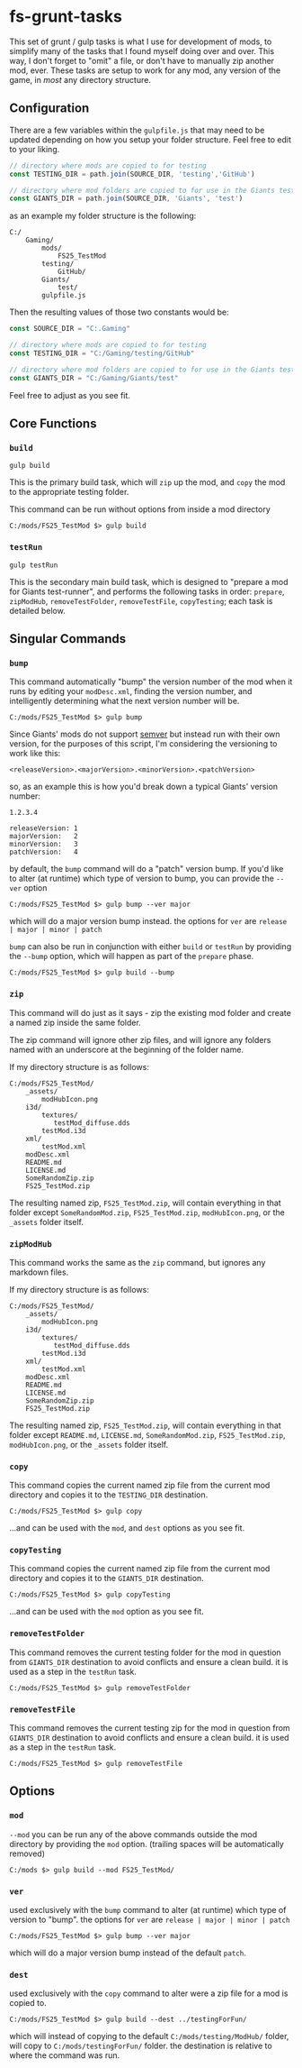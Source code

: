 # fs-grunt-tasks
This set of grunt / gulp tasks is what I use for development of mods, to simplify many of the tasks that I found myself doing over and over. This way, I don't forget to "omit" a file, or don't have to manually zip another mod, ever. These tasks are setup to work for any mod, any version of the game, in *most* any directory structure. 

## Configuration

There are a few variables within the `gulpfile.js` that may need to be updated depending on how you setup your folder structure. Feel free to edit to your liking.

```js
// directory where mods are copied to for testing
const TESTING_DIR = path.join(SOURCE_DIR, 'testing','GitHub')

// directory where mod folders are copied to for use in the Giants testrunner tool.
const GIANTS_DIR = path.join(SOURCE_DIR, 'Giants', 'test')
```

as an example my folder structure is the following:

```
C:/
    Gaming/
        mods/
            FS25_TestMod
        testing/
            GitHub/
        Giants/
            test/
        gulpfile.js
```

Then the resulting values of those two constants would be:

```js
const SOURCE_DIR = "C:.Gaming"

// directory where mods are copied to for testing
const TESTING_DIR = "C:/Gaming/testing/GitHub"

// directory where mod folders are copied to for use in the Giants testrunner tool.
const GIANTS_DIR = "C:/Gaming/Giants/test"
```

Feel free to adjust as you see fit.


## Core Functions

### `build`

```gulp build```

This is the primary build task,  which will `zip` up the mod, and `copy` the mod to the appropriate testing folder.

This command can be run without options from inside a mod directory

```
C:/mods/FS25_TestMod $> gulp build
```


### `testRun`

```gulp testRun```

This is the secondary main build task, which is designed to "prepare a mod for Giants test-runner", and performs the following tasks in order: `prepare`, `zipModHub`, `removeTestFolder`, `removeTestFile`, `copyTesting`; each task is detailed below.


## Singular Commands

### `bump`

This command  automatically "bump" the version number of the mod when it runs by editing your `modDesc.xml`, finding the version number, and intelligently determining what the next version number will be.

```
C:/mods/FS25_TestMod $> gulp bump
```

Since Giants' mods do not support [semver]() but instead run with their own version, for the purposes of this script, I'm considering the versioning to work like this:

```
<releaseVersion>.<majorVersion>.<minorVersion>.<patchVersion>
```

so, as an example this is how you'd break down a typical Giants' version number:

```
1.2.3.4 

releaseVersion: 1
majorVersion:   2
minorVersion:   3 
patchVersion:   4
```

by default, the `bump` command will do a "patch" version bump. If you'd like to alter (at runtime) which type of version to bump, you can provide the `--ver` option

```
C:/mods/FS25_TestMod $> gulp bump --ver major
```

which will do a major version bump instead. the options for `ver` are `release | major | minor | patch`

`bump` can also be run in conjunction with either `build` or `testRun` by providing the `--bump` option, which will happen as part of the `prepare` phase.

```
C:/mods/FS25_TestMod $> gulp build --bump
```


### `zip`

This command will do just as it says - zip the existing mod folder and create a named zip inside the same folder.

The zip command will ignore other zip files, and will ignore any folders named with an underscore at the beginning of the folder name.

If my directory structure is as follows:
```
C:/mods/FS25_TestMod/
    _assets/
        modHubIcon.png
    i3d/
        textures/
           testMod_diffuse.dds
        testMod.i3d
    xml/
        testMod.xml
    modDesc.xml
    README.md
    LICENSE.md
    SomeRandomZip.zip
    FS25_TestMod.zip
```

The resulting named zip, `FS25_TestMod.zip`, will contain everything in that folder except `SomeRandomMod.zip`, `FS25_TestMod.zip`, `modHubIcon.png`, or the `_assets` folder itself.

### `zipModHub`

This command works the same as the `zip` command, but ignores any markdown files.

If my directory structure is as follows:

```
C:/mods/FS25_TestMod/
    _assets/
        modHubIcon.png
    i3d/
        textures/
           testMod_diffuse.dds
        testMod.i3d
    xml/
        testMod.xml
    modDesc.xml
    README.md
    LICENSE.md
    SomeRandomZip.zip
    FS25_TestMod.zip
```

The resulting named zip, `FS25_TestMod.zip`, will contain everything in that folder except `README.md`, `LICENSE.md`, `SomeRandomMod.zip`, `FS25_TestMod.zip`, `modHubIcon.png`, or the `_assets` folder itself.


### `copy`

This command copies the current named zip file from the current mod directory and copies it to the `TESTING_DIR` destination.

```
C:/mods/FS25_TestMod $> gulp copy
```

...and can be used with the `mod`, and `dest` options as you see fit.


### `copyTesting`

This command copies the current named zip file from the current mod directory and copies it to the `GIANTS_DIR` destination.

```
C:/mods/FS25_TestMod $> gulp copyTesting
```

...and can be used with the `mod` option as you see fit.



### `removeTestFolder`

This command removes the current testing folder for the mod in question from `GIANTS_DIR` destination to avoid conflicts and ensure a clean build. it is used as a step in the `testRun` task.

```
C:/mods/FS25_TestMod $> gulp removeTestFolder
```


### `removeTestFile`

This command removes the current testing zip for the mod in question from `GIANTS_DIR` destination to avoid conflicts and ensure a clean build. it is used as a step in the `testRun` task.

```
C:/mods/FS25_TestMod $> gulp removeTestFile
```


## Options

### `mod` 

`--mod`
you can be run any of the above commands outside the mod directory by providing the `mod` option. (trailing spaces will be automatically removed)

```
C:/mods $> gulp build --mod FS25_TestMod/
```


### `ver` 

used exclusively with the `bump` command to alter (at runtime) which type of version to "bump".
the options for `ver` are `release | major | minor | patch`

```
C:/mods/FS25_TestMod $> gulp bump --ver major
```

which will do a major version bump instead of the default `patch`. 


### `dest` 

used exclusively with the `copy` command to alter were a zip file for a mod is copied to.

```
C:/mods/FS25_TestMod $> gulp build --dest ../testingForFun/
```

which will instead of copying to the default `C:/mods/testing/ModHub/` folder, will copy to `C:/mods/testingForFun/` folder. the destination is relative to where the command was run.






